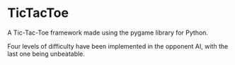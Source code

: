 # TicTacToe
A Tic-Tac-Toe framework made using the pygame library for Python.

Four levels of difficulty have been implemented in the opponent AI, with the last one being unbeatable.
